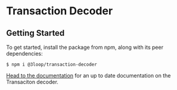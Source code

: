 # Transaction Decoder

## Getting Started
To get started, install the package from npm, along with its peer dependencies:
```
$ npm i @3loop/transaction-decoder
```

[Head to the documentation](https://loop-decoder.3loop.io/) for an up to date documentation on the Transaciton decoder.
